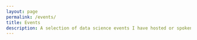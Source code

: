 ```yaml
---
layout: page
permalink: /events/
title: Events
description: A selection of data science events I have hosted or spoken at.
---
```

